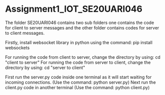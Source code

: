 # Assignment1_IOT_SE20UARI046

The folder SE20UARI046 contains two sub folders one contains the code for client to server messages and the other folder contains codes for server to client messages.

Firstly, install websocket library in python using the command: pip install websockets

For running the code from client to server, change the directory by using: cd "client to server"
For running the code from server to client, change the directory by using: cd "server to client"

First run the server.py code inside one terminal as it will start waiting for incoming connections. (Use the command: python server.py) Next run the client.py code in another terminal (Use the command: python client.py)

